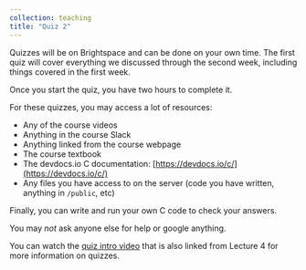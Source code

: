 ```yaml
---
collection: teaching
title: "Quiz 2"
---
```


Quizzes will be on Brightspace and can be done on your own time. The first quiz
will cover everything we discussed through the second week, including things
covered in the first week.

Once you start the quiz, you have two hours to complete it.

For these quizzes, you may access a lot of resources:
* Any of the course videos
* Anything in the course Slack
* Anything linked from the course webpage
* The course textbook
* The devdocs.io C documentation:
	[https://devdocs.io/c/](https://devdocs.io/c/)
* Any files you have access to on the server (code you have written, anything
	in `/public`, etc)

Finally, you can write and run your own C code to check your answers.

You may *not* ask anyone else for help or google anything.

You can watch the [quiz intro video](https://youtu.be/zev2O2x29Ag) that is also linked from Lecture 4 for
more information on quizzes.
